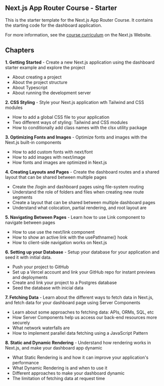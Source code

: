 ## Next.js App Router Course - Starter

This is the starter template for the Next.js App Router Course. It contains the starting code for the dashboard application.

For more information, see the [course curriculum](https://nextjs.org/learn) on the Next.js Website.

## Chapters

**1. Getting Started** - Create a new Next.js application using the dashboard starter example and explore the project

- About creating a project
- About the project structure
- About Typescript
- About running the development server

**2. CSS Styling** - Style your Next.js application wth Tailwind and CSS modules

- How to add a global CSS file to your application
- Two different ways of styling: Tailwind and CSS modules
- How to conditionally add class names with the clsx utility package

**3. Optimizing Fonts and Images** - Optimize fonts and images with the Next.js built-in components

- How to add custom fonts with next/font
- How to add images with next/image
- How fonts and images are optimized in Next.js

**4. Creating Layouts and Pages** - Create the dashboard routes and a shared layout that can be shared between multiple pages

- Create the /login and dashboard pages using file-system routing
- Understand the role of folders and files when creating new route segments
- Create a layout that can be shared between multiple dashboard pages
- Understand what colocation, partial rendering, and root layout are

**5. Navigating Between Pages** - Learn how to use Link component to navigate between pages

- How to use use the next/link component
- How to show an active link with the usePathname() hook
- How to client-side navigation works on Next.js

**6. Setting up your Database** - Setup your database for your application and seed it with initial data.

- Push your project to GitHub
- Set up a Vercel account and link your GitHub repo for instant previews and deployments
- Create and link your project to a Postgres database
- Seed the database with inicial data

**7. Fetching Data** - Learn about the different ways to fetch data in Next.js, and fetch data for your dashboard page using Server Components

- Learn about some approaches to fetching data: APIs, ORMs, SQL, etc
- How Server Components help us access our back-end resources more securely
- What network waterfalls are
- How to implement parallel data fetching using a JavaScript Pattern

**8. Static and Dynamic Rendering** - Understand how rendering works in Next.js, and make your dashboard app dynamic

- What Static Rendering is and how it can improve your application's performance
- What Dynamic Rendering is and when to use it
- Different approaches to make your dashboard dynamic
- The limitation of fetching data at request time

